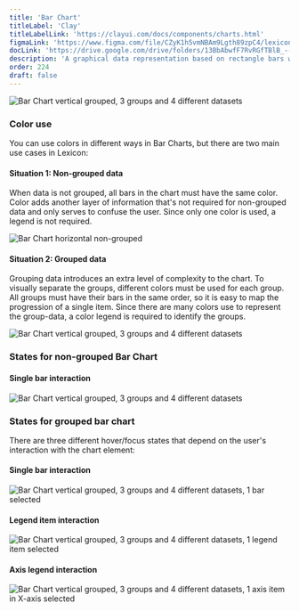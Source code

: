 ```yaml
---
title: 'Bar Chart'
titleLabel: 'Clay'
titleLabelLink: 'https://clayui.com/docs/components/charts.html'
figmaLink: 'https://www.figma.com/file/CZyK1h5vmNBAm9Lgth89zpC4/lexicon-charts?node-id=254%3A0'
docLink: 'https://drive.google.com/drive/folders/13BbAbwfF7RvRGfTBlB_--vX5Oqn4jZq8?usp=sharing'
description: 'A graphical data representation based on rectangle bars with proportional lengths and heights.'
order: 224
draft: false
---
```


![Bar Chart vertical grouped, 3 groups and 4 different datasets](/images/lexicon/chart-bar-grouped-vertical.png)

### Color use

You can use colors in different ways in Bar Charts, but there are two main use cases in Lexicon:

#### Situation 1: Non-grouped data

When data is not grouped, all bars in the chart must have the same color.
Color adds another layer of information that's not required for non-grouped data and only serves to confuse the user. Since only one color is used, a legend is not required.

![Bar Chart horizontal non-grouped](/images/lexicon/chart-bar-horizontal.png)

#### Situation 2: Grouped data

Grouping data introduces an extra level of complexity to the chart. To visually separate the groups, different colors must be used for each group. All groups must have their bars in the same order, so it is easy to map the progression of a single item.
Since there are many colors use to represent the group-data, a color legend is required to identify the groups.

![Bar Chart vertical grouped, 3 groups and 4 different datasets](/images/lexicon/chart-bar-grouped-vertical.png)

### States for non-grouped Bar Chart

#### Single bar interaction

![Bar Chart vertical grouped, 3 groups and 4 different datasets](/images/lexicon/chart-bar-horizontal-sel.png)

### States for grouped bar chart

There are three different hover/focus states that depend on the user's interaction with the chart element:

#### Single bar interaction

![Bar Chart vertical grouped, 3 groups and 4 different datasets, 1 bar selected](/images/lexicon/chart-bar-g-v-bar-sel.png)

#### Legend item interaction

![Bar Chart vertical grouped, 3 groups and 4 different datasets, 1 legend item selected](/images/lexicon/chart-bar-g-v-legend-sel.png)

#### Axis legend interaction

![Bar Chart vertical grouped, 3 groups and 4 different datasets, 1 axis item in X-axis selected](/images/lexicon/chart-bar-g-v-axis-sel.png)
